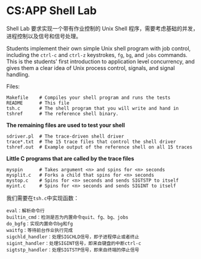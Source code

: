 # CS:APP Shell Lab

Shell Lab 要求实现一个带有作业控制的 Unix Shell 程序，需要考虑基础的并发，进程控制以及信号和信号处理。

Students implement their own simple Unix shell program with job control, including the `ctrl-c` and `ctrl-z` keystrokes, `fg`, `bg`, and `jobs` commands. This is the students' first introduction to application level concurrency, and gives them a clear idea of Unix process control, signals, and signal handling.

Files:

```
Makefile	# Compiles your shell program and runs the tests
README		# This file
tsh.c		# The shell program that you will write and hand in
tshref		# The reference shell binary.
```

**The remaining files are used to test your shell**

```
sdriver.pl	# The trace-driven shell driver
trace*.txt	# The 15 trace files that control the shell driver
tshref.out 	# Example output of the reference shell on all 15 traces
```

**Little C programs that are called by the trace files**

```
myspin      # Takes argument <n> and spins for <n> seconds
mysplit.c	# Forks a child that spins for <n> seconds
mystop.c    # Spins for <n> seconds and sends SIGTSTP to itself
myint.c     # Spins for <n> seconds and sends SIGINT to itself
```

我们需要在`tsh.c`中实现函数：

```
eval：解析命令行
builtin_cmd：检测是否为内置命令quit、fg、bg、jobs
do_bgfg：实现内置命令bg和fg
waitfg：等待前台作业执行完成
sigchld_handler：处理SIGCHLD信号，即子进程停止或者终止
sigint_handler：处理SIGINT信号，即来自键盘的中断ctrl-c
sigtstp_handler：处理SIGTSTP信号，即来自终端的停止信号
```